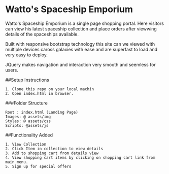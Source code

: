 # Watto's Spaceship Emporium

Watto's Spaceship Emporium is a single page shopping portal.
Here visitors can view his latest spaceship collection and place orders after viewwing details of the spaceships available.

Built with responsive bootstrap technology this site can we viewed with multiple devices caross galaxies with ease and are superfast to load and very easy to deploy.

JQuery makes navigation and interaction very smooth and seemless for users.

##Setup Instructions

    1. Clone this repo on your local machin
    2. Open index.html in browser.

###Folder Structure

    Root : index.html (Landing Page)
    Images: @ assets/img 
    Styles: @ assets/css
    Scripts: @assets/js

##Functionality Added

    1. View Collection
    2. Click Item in collection to view details
    3. Add to shopping cart from details view
    4. View shopping cart items by clicking on shopping cart link from main menu.
    5. Sign up for special offers